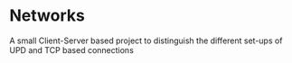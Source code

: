 # Networks

A small Client-Server based project to distinguish the different set-ups of UPD and TCP based connections
